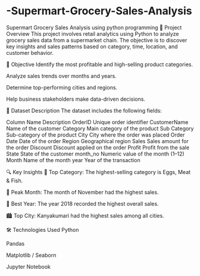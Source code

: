 # -Supermart-Grocery-Sales-Analysis
Supermart Grocery Sales Analysis using python programming
📝 Project Overview
This project involves retail analytics using Python to analyze grocery sales data from a supermarket chain. The objective is to discover key insights and sales patterns based on category, time, location, and customer behavior.

🎯 Objective
Identify the most profitable and high-selling product categories.

Analyze sales trends over months and years.

Determine top-performing cities and regions.

Help business stakeholders make data-driven decisions.

📁 Dataset Description
The dataset includes the following fields:

Column Name	Description
OrderID	Unique order identifier
CustomerName	Name of the customer
Category	Main category of the product
Sub Category	Sub-category of the product
City	City where the order was placed
Order Date	Date of the order
Region	Geographical region
Sales	Sales amount for the order
Discount	Discount applied on the order
Profit	Profit from the sale
State	State of the customer
month_no	Numeric value of the month (1–12)
Month	Name of the month
year	Year of the transaction

🔍 Key Insights
🍗 Top Category: The highest-selling category is Eggs, Meat & Fish.

📅 Peak Month: The month of November had the highest sales.

📆 Best Year: The year 2018 recorded the highest overall sales.

🏙️ Top City: Kanyakumari had the highest sales among all cities.

🛠️ Technologies Used
Python

Pandas

Matplotlib / Seaborn

Jupyter Notebook
